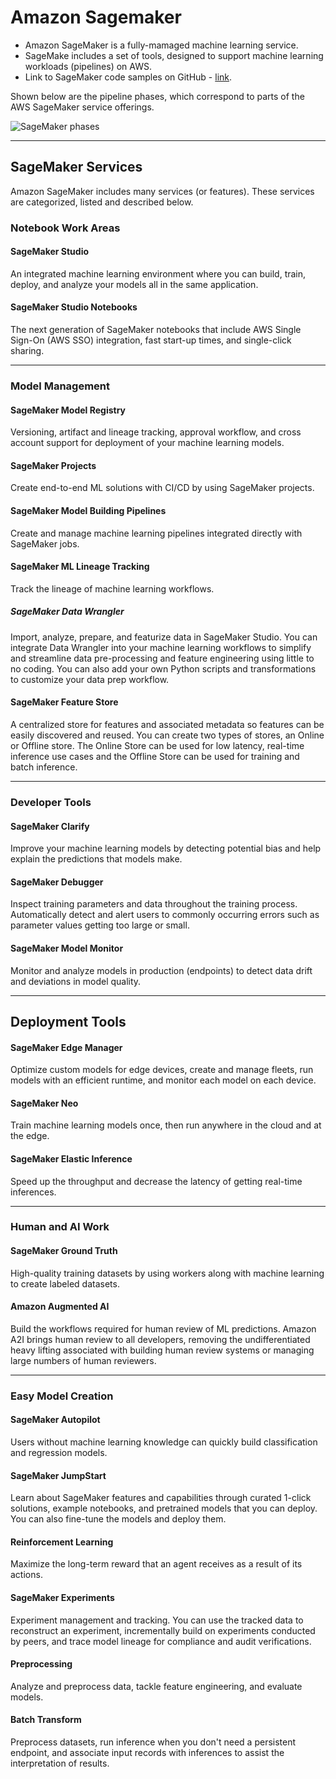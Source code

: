 # Amazon Sagemaker

- Amazon SageMaker is a fully-mamaged machine learning service.  
- SageMake includes a set of tools, designed to support machine learning workloads (pipelines) on AWS.  
- Link to SageMaker code samples on GitHub - [link](https://github.com/aws/amazon-sagemaker-examples).  

Shown below are the pipeline phases, which correspond to parts of the AWS SageMaker service offerings.

![SageMaker phases](https://github.com/lynnlangit/Hello-AWS-Data-Services/blob/master/images/sagemaker-phases.png)

---

## SageMaker Services

Amazon SageMaker includes many services (or features).  These services are categorized, listed and described below.

### Notebook Work Areas

#### SageMaker Studio
An integrated machine learning environment where you can build, train, deploy, and analyze your models all in the same application.
#### SageMaker Studio Notebooks
The next generation of SageMaker notebooks that include AWS Single Sign-On (AWS SSO) integration, fast start-up times, and single-click sharing.

---
### Model Management

#### SageMaker Model Registry
Versioning, artifact and lineage tracking, approval workflow, and cross account support for deployment of your machine learning models.

#### SageMaker Projects
Create end-to-end ML solutions with CI/CD by using SageMaker projects.

#### SageMaker Model Building Pipelines
Create and manage machine learning pipelines integrated directly with SageMaker jobs.

#### SageMaker ML Lineage Tracking
Track the lineage of machine learning workflows.

##### SageMaker Data Wrangler
Import, analyze, prepare, and featurize data in SageMaker Studio. You can integrate Data Wrangler into your machine learning workflows to simplify and streamline data pre-processing and feature engineering using little to no coding. You can also add your own Python scripts and transformations to customize your data prep workflow.

#### SageMaker Feature Store
A centralized store for features and associated metadata so features can be easily discovered and reused. You can create two types of stores, an Online or Offline store. The Online Store can be used for low latency, real-time inference use cases and the Offline Store can be used for training and batch inference.

---

### Developer Tools

#### SageMaker Clarify
Improve your machine learning models by detecting potential bias and help explain the predictions that models make.

#### SageMaker Debugger
Inspect training parameters and data throughout the training process. Automatically detect and alert users to commonly occurring errors such as parameter values getting too large or small.

#### SageMaker Model Monitor
Monitor and analyze models in production (endpoints) to detect data drift and deviations in model quality.

---

## Deployment Tools

#### SageMaker Edge Manager
Optimize custom models for edge devices, create and manage fleets, run models with an efficient runtime, and monitor each model on each device.

#### SageMaker Neo
Train machine learning models once, then run anywhere in the cloud and at the edge.

#### SageMaker Elastic Inference
Speed up the throughput and decrease the latency of getting real-time inferences.

---

### Human and AI Work

#### SageMaker Ground Truth
High-quality training datasets by using workers along with machine learning to create labeled datasets.

#### Amazon Augmented AI
Build the workflows required for human review of ML predictions. Amazon A2I brings human review to all developers, removing the undifferentiated heavy lifting associated with building human review systems or managing large numbers of human reviewers.

---

### Easy Model Creation

#### SageMaker Autopilot
Users without machine learning knowledge can quickly build classification and regression models.

#### SageMaker JumpStart
Learn about SageMaker features and capabilities through curated 1-click solutions, example notebooks, and pretrained models that you can deploy. You can also fine-tune the models and deploy them.

#### Reinforcement Learning
Maximize the long-term reward that an agent receives as a result of its actions.

#### SageMaker Experiments
Experiment management and tracking. You can use the tracked data to reconstruct an experiment, incrementally build on experiments conducted by peers, and trace model lineage for compliance and audit verifications.

#### Preprocessing
Analyze and preprocess data, tackle feature engineering, and evaluate models.

#### Batch Transform
Preprocess datasets, run inference when you don't need a persistent endpoint, and associate input records with inferences to assist the interpretation of results.


